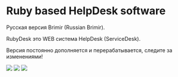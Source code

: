 Ruby based HelpDesk software
======
Русская версия Brimir (Russian Brimir).

RubyDesk это WEB система HelpDesk (ServiceDesk).

Версия постоянно дополняется и перерабатывается, следите за изменениями!

<img src="http://habrastorage.org/files/a16/ebf/043/a16ebf04353a4b0e954803eea4362023.png"/>

<img src="http://habrastorage.org/files/8bf/043/9c7/8bf0439c7c50444098996e67be759d9a.png"/>

<img src="http://habrastorage.org/files/c73/38e/b70/c7338eb70d344f71be9232b674acb6af.png"/>

